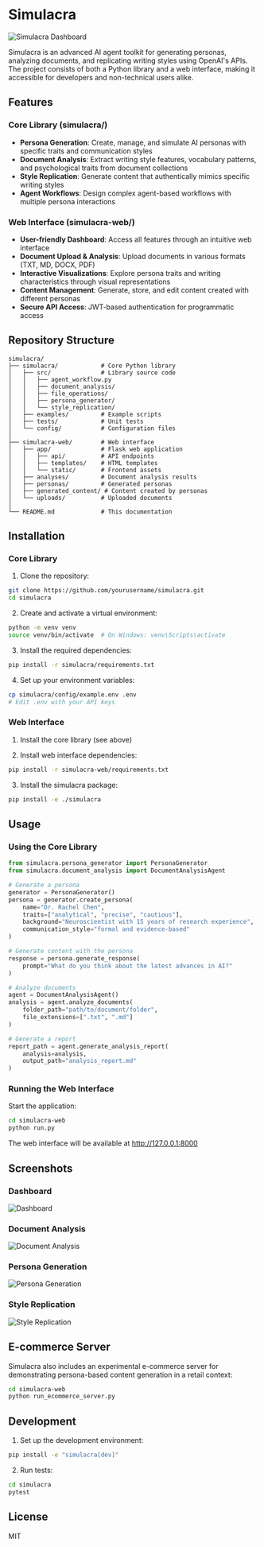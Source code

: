 # Simulacra

![Simulacra Dashboard](Screenshot%202025-03-13%20at%2013.33.15.png)

Simulacra is an advanced AI agent toolkit for generating personas, analyzing documents, and replicating writing styles using OpenAI's APIs. The project consists of both a Python library and a web interface, making it accessible for developers and non-technical users alike.

## Features

### Core Library (simulacra/)
- **Persona Generation**: Create, manage, and simulate AI personas with specific traits and communication styles
- **Document Analysis**: Extract writing style features, vocabulary patterns, and psychological traits from document collections
- **Style Replication**: Generate content that authentically mimics specific writing styles
- **Agent Workflows**: Design complex agent-based workflows with multiple persona interactions

### Web Interface (simulacra-web/)
- **User-friendly Dashboard**: Access all features through an intuitive web interface
- **Document Upload & Analysis**: Upload documents in various formats (TXT, MD, DOCX, PDF)
- **Interactive Visualizations**: Explore persona traits and writing characteristics through visual representations
- **Content Management**: Generate, store, and edit content created with different personas
- **Secure API Access**: JWT-based authentication for programmatic access

## Repository Structure

```
simulacra/
├── simulacra/            # Core Python library
│   ├── src/              # Library source code
│   │   ├── agent_workflow.py
│   │   ├── document_analysis/
│   │   ├── file_operations/
│   │   ├── persona_generator/
│   │   └── style_replication/
│   ├── examples/         # Example scripts
│   ├── tests/            # Unit tests
│   └── config/           # Configuration files
│
├── simulacra-web/        # Web interface
│   ├── app/              # Flask web application
│   │   ├── api/          # API endpoints
│   │   ├── templates/    # HTML templates
│   │   └── static/       # Frontend assets
│   ├── analyses/         # Document analysis results
│   ├── personas/         # Generated personas
│   ├── generated_content/ # Content created by personas
│   └── uploads/          # Uploaded documents
│
└── README.md             # This documentation
```

## Installation

### Core Library

1. Clone the repository:
```bash
git clone https://github.com/yourusername/simulacra.git
cd simulacra
```

2. Create and activate a virtual environment:
```bash
python -m venv venv
source venv/bin/activate  # On Windows: venv\Scripts\activate
```

3. Install the required dependencies:
```bash
pip install -r simulacra/requirements.txt
```

4. Set up your environment variables:
```bash
cp simulacra/config/example.env .env
# Edit .env with your API keys
```

### Web Interface

1. Install the core library (see above)

2. Install web interface dependencies:
```bash
pip install -r simulacra-web/requirements.txt
```

3. Install the simulacra package:
```bash
pip install -e ./simulacra
```

## Usage

### Using the Core Library

```python
from simulacra.persona_generator import PersonaGenerator
from simulacra.document_analysis import DocumentAnalysisAgent

# Generate a persona
generator = PersonaGenerator()
persona = generator.create_persona(
    name="Dr. Rachel Chen",
    traits=["analytical", "precise", "cautious"],
    background="Neuroscientist with 15 years of research experience",
    communication_style="formal and evidence-based"
)

# Generate content with the persona
response = persona.generate_response(
    prompt="What do you think about the latest advances in AI?"
)

# Analyze documents
agent = DocumentAnalysisAgent()
analysis = agent.analyze_documents(
    folder_path="path/to/document/folder",
    file_extensions=[".txt", ".md"]
)

# Generate a report
report_path = agent.generate_analysis_report(
    analysis=analysis,
    output_path="analysis_report.md"
)
```

### Running the Web Interface

Start the application:

```bash
cd simulacra-web
python run.py
```

The web interface will be available at http://127.0.0.1:8000

## Screenshots

### Dashboard
![Dashboard](Screenshot%202025-03-13%20at%2013.33.15.png)

### Document Analysis
![Document Analysis](Screenshot%202025-03-13%20at%2014.06.06.png)

### Persona Generation
![Persona Generation](Screenshot%202025-03-13%20at%2013.33.58.png)

### Style Replication
![Style Replication](Screenshot%202025-03-13%20at%2015.01.19.png)

## E-commerce Server

Simulacra also includes an experimental e-commerce server for demonstrating persona-based content generation in a retail context:

```bash
cd simulacra-web
python run_ecommerce_server.py
```

## Development

1. Set up the development environment:
```bash
pip install -e "simulacra[dev]"
```

2. Run tests:
```bash
cd simulacra
pytest
```

## License

MIT
